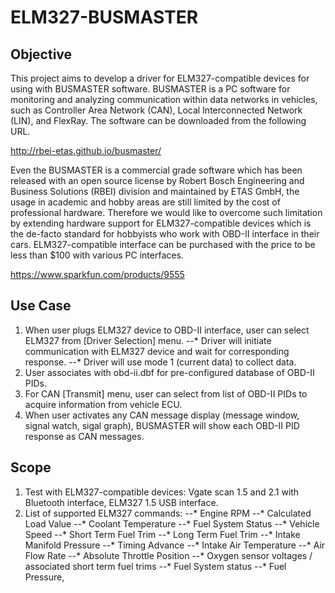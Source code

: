 # ELM327-BUSMASTER

## Objective

This project aims to develop a driver for ELM327-compatible devices for using with BUSMASTER software. BUSMASTER is a PC software for monitoring and analyzing communication within data networks in vehicles, such as Controller Area Network (CAN), Local Interconnected Network (LIN), and FlexRay. The software can be downloaded from the following URL.

http://rbei-etas.github.io/busmaster/

Even the BUSMASTER is a commercial grade software which has been released with an open source license by Robert Bosch Engineering and Business Solutions (RBEI) division and maintained by ETAS GmbH, the usage in academic and hobby areas are still limited by the cost of professional hardware. Therefore we would like to overcome such limitation by extending hardware support for ELM327-compatible devices which is the de-facto standard for hobbyists who work with OBD-II interface in their cars. ELM327-compatible interface can be purchased with the price to be less than $100 with various PC interfaces.

https://www.sparkfun.com/products/9555

## Use Case
1. When user plugs ELM327 device to OBD-II interface, user can select ELM327 from [Driver Selection] menu. 
--* Driver will initiate communication with ELM327 device and wait for corresponding response.
--* Driver will use mode 1 (current data) to collect data.
2. User associates with obd-ii.dbf for pre-configured database of OBD-II PIDs.
3. For CAN [Transmit] menu, user can select from list of OBD-II PIDs to acquire information from vehicle ECU.
4. When user activates any CAN message display (message window, signal watch, sigal graph), BUSMASTER will show each OBD-II PID response as CAN messages.

## Scope
1. Test with ELM327-compatible devices: Vgate scan 1.5 and 2.1 with Bluetooth interface, ELM327 1.5 USB interface.
2. List of supported ELM327 commands:
--* Engine RPM
--* Calculated Load Value
--* Coolant Temperature
--* Fuel System Status
--* Vehicle Speed
--* Short Term Fuel Trim
--* Long Term Fuel Trim
--* Intake Manifold Pressure
--* Timing Advance
--* Intake Air Temperature
--* Air Flow Rate
--* Absolute Throttle Position
--* Oxygen sensor voltages / associated short term fuel trims
--* Fuel System status
--* Fuel Pressure,
